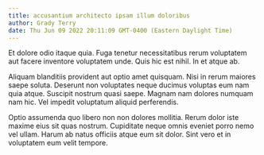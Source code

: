 ```yaml
---
title: accusantium architecto ipsam illum doloribus
author: Grady Terry
date: Thu Jun 09 2022 20:11:09 GMT-0400 (Eastern Daylight Time)
---
```

Et dolore odio itaque quia. Fuga tenetur necessitatibus rerum voluptatem aut facere inventore voluptatem unde. Quis hic est nihil. In et atque ab.

 Aliquam blanditiis provident aut optio amet quisquam. Nisi in rerum maiores saepe soluta. Deserunt non voluptates neque ducimus voluptas eum nam quia atque. Suscipit nostrum quasi saepe. Magnam nam dolores numquam nam hic. Vel impedit voluptatum aliquid perferendis.

 Optio assumenda quo libero non non dolores mollitia. Rerum dolor iste maxime eius sit quas nostrum. Cupiditate neque omnis eveniet porro nemo vel ullam. Harum ab natus officiis atque eum sit dolor. Sint vero et in voluptatem eum velit tempore.